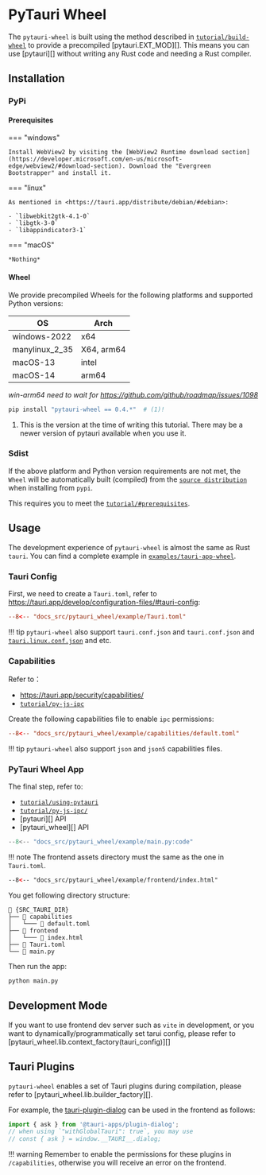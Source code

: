 # PyTauri Wheel

The `pytauri-wheel` is built using the method described in [`tutorial/build-wheel`](../tutorial/build-wheel.md) to provide a precompiled [pytauri.EXT_MOD][]. This means you can use [pytauri][] without writing any Rust code and needing a Rust compiler.

## Installation

### PyPi

#### Prerequisites

=== "windows"

    Install WebView2 by visiting the [WebView2 Runtime download section](https://developer.microsoft.com/en-us/microsoft-edge/webview2/#download-section). Download the "Evergreen Bootstrapper" and install it.

=== "linux"

    As mentioned in <https://tauri.app/distribute/debian/#debian>:

    - `libwebkit2gtk-4.1-0`
    - `libgtk-3-0`
    - `libappindicator3-1`

=== "macOS"

    *Nothing*

#### Wheel

We provide precompiled Wheels for the following platforms and supported Python versions:

| OS | Arch |
| --- | --- |
| windows-2022 | x64 |
| manylinux_2_35 | X64, arm64 |
| macOS-13 | intel |
| macOS-14 | arm64 |

*win-arm64 need to wait for <https://github.com/github/roadmap/issues/1098>*

```bash
pip install "pytauri-wheel == 0.4.*"  # (1)!
```

1. This is the version at the time of writing this tutorial. There may be a newer version of pytauri available when you use it.

### Sdist

If the above platform and Python version requirements are not met, the `Wheel` will be automatically built (compiled) from the [`source distribution`](https://packaging.python.org/en/latest/discussions/package-formats/#what-is-a-source-distribution) when installing from `pypi`.

This requires you to meet the [`tutorial/#prerequisites`](../tutorial/index.md#prerequisites).

## Usage

The development experience of `pytauri-wheel` is almost the same as Rust `tauri`. You can find a complete example in [`examples/tauri-app-wheel`](https://github.com/pytauri/pytauri/tree/main/examples/tauri-app-wheel).

### Tauri Config

First, we need to create a `Tauri.toml`, refer to <https://tauri.app/develop/configuration-files/#tauri-config>:

```toml title="/Tauri.toml"
--8<-- "docs_src/pytauri_wheel/example/Tauri.toml"
```

!!! tip
    `pytauri-wheel` also support `tauri.conf.json` and `tauri.conf.json` and [`tauri.linux.conf.json`](https://tauri.app/develop/configuration-files/#platform-specific-configuration) and etc.

### Capabilities

Refer to：

- <https://tauri.app/security/capabilities/>
- [`tutorial/py-js-ipc`](../tutorial/py-js-ipc.md)

Create the following capabilities file to enable `ipc` permissions:

```toml title="/capabilities/default.toml"
--8<-- "docs_src/pytauri_wheel/example/capabilities/default.toml"
```

!!! tip
    `pytauri-wheel` also support `json` and `json5` capabilities files.

### PyTauri Wheel App

The final step, refer to:

- [`tutorial/using-pytauri`](../tutorial/using-pytauri.md)
- [`tutorial/py-js-ipc/`](../tutorial/py-js-ipc.md)
- [pytauri][] API
- [pytauri_wheel][] API

```py title="/main.py"
--8<-- "docs_src/pytauri_wheel/example/main.py:code"
```

!!! note
    The frontend assets directory must the same as the one in `Tauri.toml`.

```html title="/frontend/index.html"
--8<-- "docs_src/pytauri_wheel/example/frontend/index.html"
```

You get following directory structure:

```
📁 {SRC_TAURI_DIR}
├── 📁 capabilities
│   └─── 📄 default.toml
├── 📁 frontend
│   └─── 📄 index.html
├── 📄 Tauri.toml
└── 📄 main.py
```

Then run the app:

```bash
python main.py
```

## Development Mode

If you want to use frontend dev server such as `vite` in development, or you want to dynamically/programmatically set tarui config, please refer to [pytauri_wheel.lib.context_factory(tauri_config)][]

## Tauri Plugins

`pytauri-wheel` enables a set of Tauri plugins during compilation, please refer to [pytauri_wheel.lib.builder_factory][].

For example, the [tauri-plugin-dialog](https://tauri.app/plugin/dialog/) can be used in the frontend as follows:

```js
import { ask } from '@tauri-apps/plugin-dialog';
// when using `"withGlobalTauri": true`, you may use
// const { ask } = window.__TAURI__.dialog;
```

!!! warning
    Remember to enable the permissions for these plugins in `/capabilities`, otherwise you will receive an error on the frontend.
